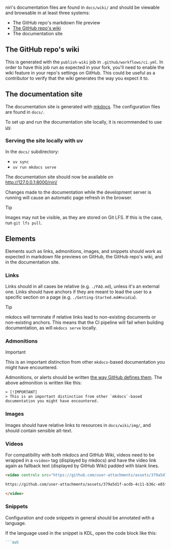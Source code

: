 niri's documentation files are found in `docs/wiki/` and should be viewable and browsable in at least three systems:

- The GitHub repo's markdown file preview
- [The GitHub repo's wiki](https://github.com/YaLTeR/niri/wiki)
- The documentation site

## The GitHub repo's wiki

This is generated with the `publish-wiki` job in `.github/workflows/ci.yml`.
In order to have this job run as expected in your fork, you'll need to enable the wiki feature in your repo's settings on GitHub.
This could be useful as a contributor to verify that the wiki generates the way you expect it to.

## The documentation site

The documentation site is generated with [mkdocs](https://www.mkdocs.org/).
The configuration files are found in `docs/`.

To set up and run the documentation site locally, it is recommended to use [uv](https://docs.astral.sh/uv/).

### Serving the site locally with uv

In the `docs/` subdirectory:

- `uv sync`
- `uv run mkdocs serve`

The documentation site should now be available on http://127.0.0.1:8000/niri/

Changes made to the documentation while the development server is running will cause an automatic page refresh in the browser.

> [!TIP]
> Images may not be visible, as they are stored on Git LFS.
> If this is the case, run `git lfs pull`.

## Elements

Elements such as links, admonitions, images, and snippets should work as expected in markdown file previews on GitHub, the GitHub repo's wiki, and in the documentation site.

### Links

Links should in all cases be relative (e.g. `./FAQ.md`), unless it's an external one.
Links should have anchors if they are meant to lead the user to a specific section on a page (e.g. `./Getting-Started.md#nvidia`).

> [!TIP]
> mkdocs will terminate if relative links lead to non-existing documents or non-existing anchors.
> This means that the CI pipeline will fail when building documentation, as will `mkdocs serve` locally.

### Admonitions

> [!IMPORTANT]
> This is an important distinction from other `mkdocs`-based documentation you might have encountered.

Admonitions, or alerts should be written [the way GitHub defines them](https://docs.github.com/en/get-started/writing-on-github/getting-started-with-writing-and-formatting-on-github/basic-writing-and-formatting-syntax#alerts).
The above admonition is written like this:

```
> [!IMPORTANT]
> This is an important distinction from other `mkdocs`-based documentation you might have encountered.
```

### Images

Images should have relative links to resources in `docs/wiki/img/`, and should contain sensible alt-text.

### Videos

For compatibility with both mkdocs and GitHub Wiki, videos need to be wrapped in a `<video>` tag (displayed by mkdocs) and have the video link again as fallback text (displayed by GitHub Wiki) padded with blank lines.

```html
<video controls src="https://github.com/user-attachments/assets/379a5d1f-acdb-4c11-b36c-e85fd91f0995">

https://github.com/user-attachments/assets/379a5d1f-acdb-4c11-b36c-e85fd91f0995

</video>
```

### Snippets

Configuration and code snippets in general should be annotated with a language.

If the language used in the snippet is KDL, open the code block like this:

```md
```kdl
```
